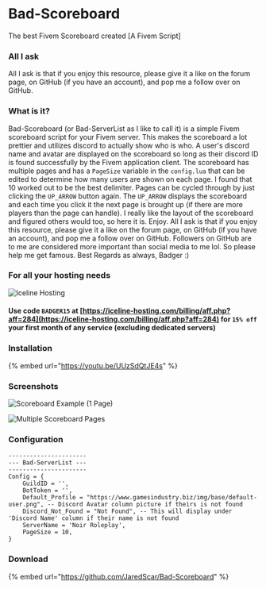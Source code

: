 # Bad-Scoreboard

The best Fivem Scoreboard created \[A Fivem Script\]

### All I ask

All I ask is that if you enjoy this resource, please give it a like on the forum page, on GitHub \(if you have an account\), and pop me a follow over on GitHub.

### What is it?

Bad-Scoreboard \(or Bad-ServerList as I like to call it\) is a simple Fivem scoreboard script for your Fivem server. This makes the scoreboard a lot prettier and utilizes discord to actually show who is who. A user's discord name and avatar are displayed on the scoreboard so long as their discord ID is found successfully by the Fivem application client. The scoreboard has multiple pages and has a `PageSize` variable in the `config.lua` that can be edited to determine how many users are shown on each page. I found that 10 worked out to be the best delimiter. Pages can be cycled through by just clicking the `UP_ARROW` button again. The `UP_ARROW` displays the scoreboard and each time you click it the next page is brought up \(if there are more players than the page can handle\). I really like the layout of the scoreboard and figured others would too, so here it is. Enjoy. All I ask is that if you enjoy this resource, please give it a like on the forum page, on GitHub \(if you have an account\), and pop me a follow over on GitHub. Followers on GitHub are to me are considered more important than social media to me lol. So please help me get famous. Best Regards as always, Badger :\)

### For all your hosting needs

![Iceline Hosting](https://i.gyazo.com/24c65c27acc53ce0656cda7e7ed29230.gif)

#### Use code `BADGER15` at [https://iceline-hosting.com/billing/aff.php?aff=284](https://iceline-hosting.com/billing/aff.php?aff=284) for `15% off` your first month of any service \(excluding dedicated servers\)

### Installation

{% embed url="https://youtu.be/UUzSdQtJE4s" %}

### Screenshots

![Scoreboard Example \(1 Page\)](https://i.gyazo.com/70c30e8d777daf527626672024131c4e.png)

![Multiple Scoreboard Pages](https://i.gyazo.com/21066d5a999e768b7ea2080065851a10.gif)

### Configuration

```text
----------------------
--- Bad-ServerList ---
----------------------
Config = {
    GuildID = '',
    BotToken = '',
    Default_Profile = "https://www.gamesindustry.biz/img/base/default-user.png", -- Discord Avatar column picture if theirs is not found 
    Discord_Not_Found = "Not Found", -- This will display under 'Discord Name' column if their name is not found 
    ServerName = 'Noir Roleplay',
    PageSize = 10,
}
```

### Download

{% embed url="https://github.com/JaredScar/Bad-Scoreboard" %}

